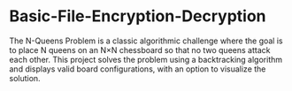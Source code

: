# Basic-File-Encryption-Decryption
The N-Queens Problem is a classic algorithmic challenge where the goal is to place N queens on an N×N chessboard so that no two queens attack each other. This project solves the problem using a backtracking algorithm and displays valid board configurations, with an option to visualize the solution.
